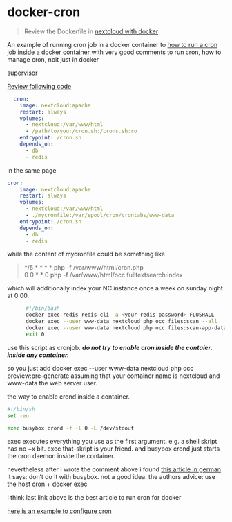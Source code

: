 # docker-cron
> Review the Dockerfile in [nextcloud with docker](https://github.com/nextcloud/docker/blob/master/.examples/dockerfiles/cron/apache/Dockerfile)<br/>

An example of running cron job in a docker container to [how to run a cron job inside a docker container](https://stackoverflow.com/questions/37458287/how-to-run-a-cron-job-inside-a-docker-container) with very good comments to run cron, how to manage cron, noit just in docker

[supervisor](https://www.xspdf.com/resolution/50963875.html)

[Review following code](https://help.nextcloud.com/t/docker-setup-cron/78547/5)
```yml
  cron:
    image: nextcloud:apache
    restart: always
    volumes:
      - nextcloud:/var/www/html
      - /path/to/your/cron.sh:/crons.sh:ro
    entrypoint: /cron.sh
    depends_on:
      - db
      - redis
```
in the same page 
```yml
cron:
    image: nextcloud:apache
    restart: always
    volumes:
      - nextcloud:/var/www/html
      - ./mycronfile:/var/spool/cron/crontabs/www-data
    entrypoint: /cron.sh
    depends_on:
      - db
      - redis
```
while the content of mycronfile could be something like

>*/5 * * * * php -f /var/www/html/cron.php <br/>
>0   0 * * 0 php -f /var/www/html/occ fulltextsearch:index

which will additionally index your NC instance once a week on sunday night at 0:00.

```bash
      #!/bin/bash
      docker exec redis redis-cli -a <your-redis-password> FLUSHALL
      docker exec --user www-data nextcloud php occ files:scan --all
      docker exec --user www-data nextcloud php occ files:scan-app-data
      exit 0
```
use this script as cronjob. **_do not try to enable cron inside the contaier_**. **_inside any container._**

so you just add docker exec --user www-data nextcloud php occ preview:pre-generate assuming that your container name is nextcloud and www-data the web server user.

the way to enable crond inside a container.
```bash
#!/bin/sh
set -eu

exec busybox crond -f -l 0 -L /dev/stdout
```
exec executes everything you use as the first argument. e.g. a shell skript has no +x bit. exec that-skript is your friend. and busybox crond just starts the cron daemon inside the container.

nevertheless after i wrote the comment above i found [this article in german](https://www.projekt-rootserver.de/cron-events-in-docker-containern-zum-laufen-bringen/2019/09/) it says: don’t do it with busybox. not a good idea. the authors advice: use the host cron + docker exec

i think last link above is the best article to run cron for docker 



[here is an example to configure cron](https://github.com/nextcloud/docker/tree/488378f8e88071a68bec5c0f846c294fb61ddd76/18.0/apache)